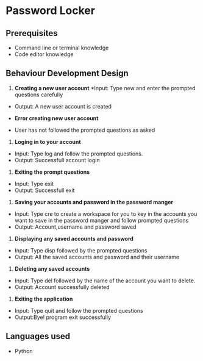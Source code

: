# Password Locker

## Prerequisites
* Command line or terminal knowledge
* Code editor knowledge

## Behaviour Development Design
1. **Creating a new user account**
*Input: Type new and enter the prompted questions carefully
* Output: A new user account is created
+ **Error creating new user account**
* User has not followed the prompted questions as asked

1. **Loging in to your account**
* Input: Type log and follow the prompted questions.
* Output: Successfull account login

1. **Exiting the prompt questions**
* Input: Type exit
* Output: Successfull exit

1. **Saving your accounts and password in the password manger**
* Input: Type cre to create a workspace for you to key in the accounts you want to save in the password manger and follow prompted questions
* Output: Account,username and password saved

1. **Displaying any saved accounts and password**
* Input: Type disp followed by the prompted questions
* Output: All the saved accounts and password and their username

1. **Deleting any saved accounts**
* Input: Type del followed by the name of the account you want to delete.
* Output: Account successfully deleted

1. **Exiting the application**
* Input: Type quit and follow the prompted questions
* Output:Bye! program exit successfully

## Languages used
* Python
